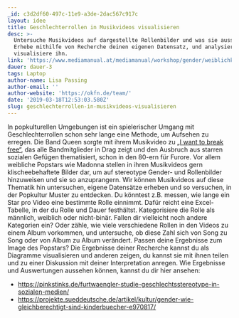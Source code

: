 ```yaml
---
_id: c3d2df60-497c-11e9-a3de-2dac567c917c
layout: idee
title: Geschlechterrollen in Musikvideos visualisieren
desc: >-
  Untersuche Musikvideos auf dargestellte Rollenbilder und was sie aussagen.
  Erhebe mithilfe von Recherche deinen eigenen Datensatz, und analysiere und
  visualisiere ihn.
link: 'https://www.mediamanual.at/mediamanual/workshop/gender/weiblichkeit.php'
dauer: dauer-3
tags: Laptop
author-name: Lisa Passing
author-email: ''
author-website: 'https://okfn.de/team/'
date: '2019-03-18T12:53:03.580Z'
slug: geschlechterrollen-in-musikvideos-visualisieren
---
```

In popkulturellen Umgebungen ist ein spielerischer Umgang mit Geschlechterrollen schon sehr lange eine Methode, um Aufsehen zu erregen. Die Band Queen sorgte mit ihrem Musikvideo zu [„I want to break free“](https://www.youtube.com/watch?v=DH8q2ifO3pI), das alle Bandmitglieder in Drag zeigt und den Ausbruch aus starren sozialen Gefügen thematisiert, schon in den 80-ern für Furore.
Vor allem weibliche Popstars wie Madonna stellen in ihren Musikvideos gern klischeebehaftete Bilder dar, um auf stereotype Gender- und Rollenbilder hinzuweisen und sie so anzuprangern. 
Wir können Musikvideos auf diese Thematik hin untersuchen, eigene Datensätze erheben und so versuchen, in der Popkultur Muster zu entdecken. 
Du könntest z.B. messen, wie lange ein Star pro Video eine bestimmte Rolle einnimmt. Dafür reicht eine Excel-Tabelle, in der du Rolle und Dauer festhältst. Kategorisiere die Rolle als männlich, weiblich oder nicht-binär. Fallen dir vielleicht noch andere Kategorien ein? Oder zähle, wie viele verschiedene Rollen in den Videos zu einem Album vorkommen, und untersuche, ob diese Zahl sich von Song zu Song oder von Album zu Album verändert. Passen deine Ergebnisse zum Image des Popstars?
Die Ergebnisse deiner Recherche kannst du als Diagramme visualisieren und anderen zeigen, du kannst sie mit ihnen teilen und zu einer Diskussion mit deiner Interpretation anregen.
Wie Ergebnisse und Auswertungen aussehen können, kannst du dir hier ansehen:
* https://pinkstinks.de/furtwaengler-studie-geschlechtsstereotype-in-sozialen-medien/
* https://projekte.sueddeutsche.de/artikel/kultur/gender-wie-gleichberechtigt-sind-kinderbuecher-e970817/
